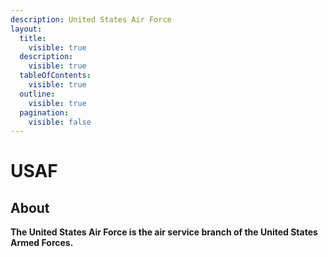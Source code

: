 ```yaml
---
description: United States Air Force
layout:
  title:
    visible: true
  description:
    visible: true
  tableOfContents:
    visible: true
  outline:
    visible: true
  pagination:
    visible: false
---
```


# USAF

## About

**The United States Air Force is the air service branch of the United States Armed Forces.**
